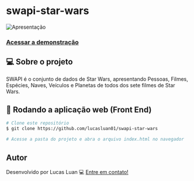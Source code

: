 # swapi-star-wars

![Apresentação](https://user-images.githubusercontent.com/85650316/185801134-484016a2-8908-468c-97f6-b9dad1de47e2.gif)

### [Acessar a demonstração](https://swapi-star-wars-lucasluan01.vercel.app/)

## 💻 Sobre o projeto

SWAPI é o conjunto de dados de Star Wars, apresentando Pessoas, Filmes, Espécies, Naves, Veículos e Planetas de todos dos sete filmes de Star Wars.

## 🧭 Rodando a aplicação web (Front End)

```bash
# Clone este repositório
$ git clone https://github.com/lucasluan01/swapi-star-wars

# Acesse a pasta do projeto e abra o arquivo index.html no navegador
```

## Autor

Desenvolvido por Lucas Luan 💻 [Entre em contato!](https://www.linkedin.com/in/lucas-luan-dos-santos/)
